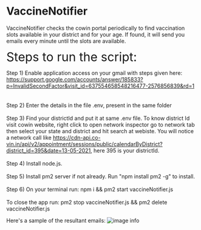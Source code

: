 # VaccineNotifier
VaccineNotifier checks the cowin portal periodically to find vaccination slots available in your district and for your age. If found, it will send you emails every minute until the slots are available.


<font size="6"> Steps to run the script: </font> 

Step 1) Enable application access on your gmail with steps given here:
https://support.google.com/accounts/answer/185833?p=InvalidSecondFactor&visit_id=637554658548216477-2576856839&rd=1  
\
\
Step 2) Enter the details in the file .env, present in the same folder
\
\
Step 3) Find your districtId and put it at same .env file. To know district Id visit cowin website, right click to open network inspector go to network tab then select your state and district and hit search at webiste. You will notice a network call like 
https://cdn-api.co-vin.in/api/v2/appointment/sessions/public/calendarByDistrict?district_id=395&date=13-05-2021, here 395 is your districtId.
\
\
Step 4) Install node.js.
\
\
Step 5) Install pm2 server if not already. Run "npm install pm2 -g" to install.
\
\
Step 6) On your terminal run: npm i && pm2 start vaccineNotifier.js
\
\
To close the app run: pm2 stop vaccineNotifier.js && pm2 delete vaccineNotifier.js

Here's a sample of the resultant emails:
![image info](./sampleEmail.png)

